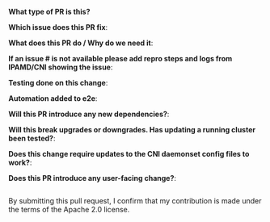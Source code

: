 <!--  Thanks for sending a pull request!  Here are some tips for you:
1. Ensure you have added the unit tests for your changes.
2. Ensure you have included output of manual testing done in the Testing section.
3. Ensure number of lines of code for new or existing methods are within the reasonable limit.
4. Ensure your change works on existing clusters after upgrade.
5. If your mounting any new file or directory, make sure its not opening up any security attack vector for aws-vpc-cni-k8s modules.
6. If AWS apis are invoked, document the call rate in the description section.
7. If EC2 Metadata apis are invoked, ensure to handle stale information returned from metadata.
-->
**What type of PR is this?**

<!--
Add one of the following:
bug
cleanup
documentation
feature
-->

**Which issue does this PR fix**:


**What does this PR do / Why do we need it**:


**If an issue # is not available please add repro steps and logs from IPAMD/CNI showing the issue**:


**Testing done on this change**:
<!--
output of manual testing/integration tests results and also attach logs
showing the fix being resolved
-->

**Automation added to e2e**:
<!-- 
Test case added to lib/integration.sh 
If no, create an issue with enhancement/testing label
-->

**Will this PR introduce any new dependencies?**:
<!-- 
e.g. new EC2/K8s API, IMDS API, dependency on specific kernel module/version or binary in container OS.
-->

**Will this break upgrades or downgrades. Has updating a running cluster been tested?**:


**Does this change require updates to the CNI daemonset config files to work?**:
<!--
If this change does not work with a "kubectl patch" of the image tag, please explain why.
-->

**Does this PR introduce any user-facing change?**:
<!--
If yes, a release note update is required:
Enter your extended release note in the block below. If the PR requires additional actions
from users switching to the new release, include the string "action required".
-->

```release-note

```

By submitting this pull request, I confirm that my contribution is made under the terms of the Apache 2.0 license.
